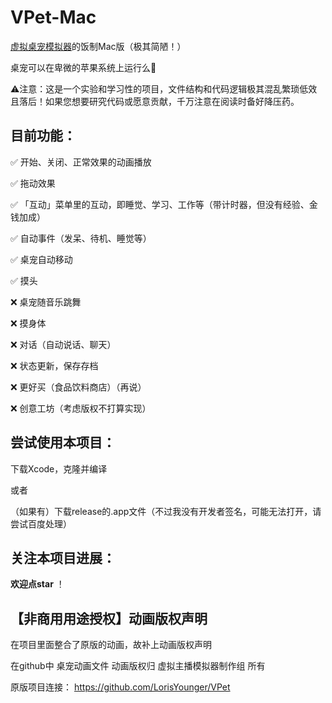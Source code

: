 # VPet-Mac

[虚拟桌宠模拟器](https://github.com/LorisYounger/VPet)的饭制Mac版（极其简陋！）

桌宠可以在卑微的苹果系统上运行么🥺

⚠️注意：这是一个实验和学习性的项目，文件结构和代码逻辑极其混乱繁琐低效且落后！如果您想要研究代码或愿意贡献，千万注意在阅读时备好降压药。

## 目前功能：

✅ 开始、关闭、正常效果的动画播放

✅ 拖动效果

✅ 「互动」菜单里的互动，即睡觉、学习、工作等（带计时器，但没有经验、金钱加成）

✅ 自动事件（发呆、待机、睡觉等）

✅ 桌宠自动移动

✅ 摸头

❌ 桌宠随音乐跳舞

❌ 摸身体

❌ 对话（自动说话、聊天）

❌ 状态更新，保存存档

❌ 更好买（食品饮料商店）（再说）

❌ 创意工坊（考虑版权不打算实现）


## 尝试使用本项目：

下载Xcode，克隆并编译

或者 

（如果有）下载release的.app文件（不过我没有开发者签名，可能无法打开，请尝试百度处理）

## 关注本项目进展：

**欢迎点star** ！

## 【非商用用途授权】动画版权声明

在项目里面整合了原版的动画，故补上动画版权声明

在github中 桌宠动画文件 动画版权归 虚拟主播模拟器制作组 所有

原版项目连接： https://github.com/LorisYounger/VPet
